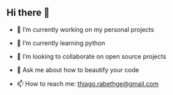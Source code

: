 ## Hi there 👋

- 🔭 I’m currently working on my personal projects

- 🌱 I’m currently learning python

- 👯 I’m looking to collaborate on open source projects

- 💬 Ask me about how to beautify your code

- 📫 How to reach me: thiago.rabethge@gmail.com
